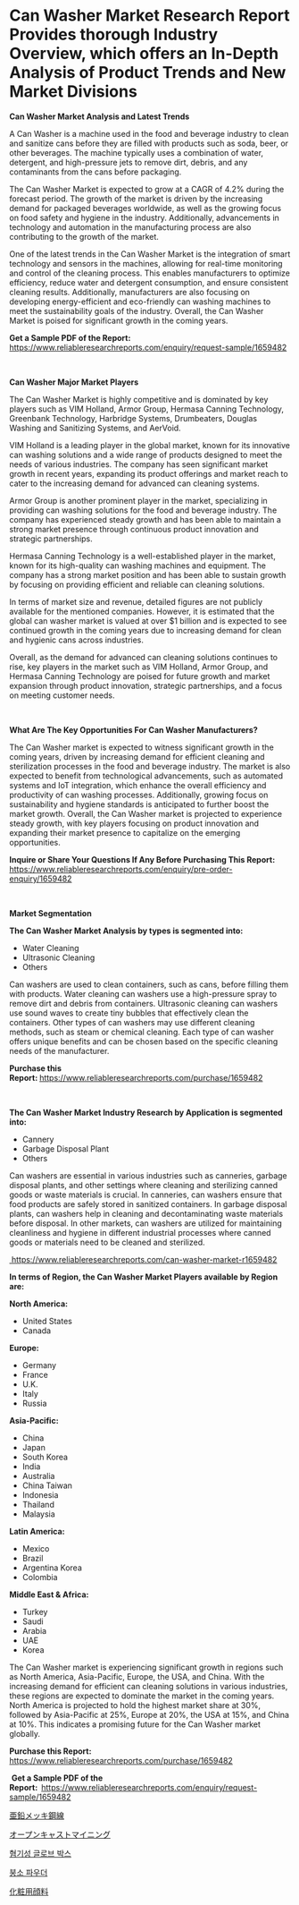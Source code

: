 <p><h1>Can Washer Market Research Report Provides thorough Industry Overview, which offers an In-Depth Analysis of Product Trends and New Market Divisions</h1></p><p><strong>Can Washer Market Analysis and Latest Trends</strong></p>
<p><p>A Can Washer is a machine used in the food and beverage industry to clean and sanitize cans before they are filled with products such as soda, beer, or other beverages. The machine typically uses a combination of water, detergent, and high-pressure jets to remove dirt, debris, and any contaminants from the cans before packaging.</p><p>The Can Washer Market is expected to grow at a CAGR of 4.2% during the forecast period. The growth of the market is driven by the increasing demand for packaged beverages worldwide, as well as the growing focus on food safety and hygiene in the industry. Additionally, advancements in technology and automation in the manufacturing process are also contributing to the growth of the market.</p><p>One of the latest trends in the Can Washer Market is the integration of smart technology and sensors in the machines, allowing for real-time monitoring and control of the cleaning process. This enables manufacturers to optimize efficiency, reduce water and detergent consumption, and ensure consistent cleaning results. Additionally, manufacturers are also focusing on developing energy-efficient and eco-friendly can washing machines to meet the sustainability goals of the industry. Overall, the Can Washer Market is poised for significant growth in the coming years.</p></p>
<p><strong>Get a Sample PDF of the Report:&nbsp;</strong> <a href="https://www.reliableresearchreports.com/enquiry/request-sample/1659482">https://www.reliableresearchreports.com/enquiry/request-sample/1659482</a></p>
<p>&nbsp;</p>
<p><strong>Can Washer Major Market Players</strong></p>
<p><p>The Can Washer Market is highly competitive and is dominated by key players such as VIM Holland, Armor Group, Hermasa Canning Technology, Greenbank Technology, Harbridge Systems, Drumbeaters, Douglas Washing and Sanitizing Systems, and AerVoid.</p><p>VIM Holland is a leading player in the global market, known for its innovative can washing solutions and a wide range of products designed to meet the needs of various industries. The company has seen significant market growth in recent years, expanding its product offerings and market reach to cater to the increasing demand for advanced can cleaning systems.</p><p>Armor Group is another prominent player in the market, specializing in providing can washing solutions for the food and beverage industry. The company has experienced steady growth and has been able to maintain a strong market presence through continuous product innovation and strategic partnerships.</p><p>Hermasa Canning Technology is a well-established player in the market, known for its high-quality can washing machines and equipment. The company has a strong market position and has been able to sustain growth by focusing on providing efficient and reliable can cleaning solutions.</p><p>In terms of market size and revenue, detailed figures are not publicly available for the mentioned companies. However, it is estimated that the global can washer market is valued at over $1 billion and is expected to see continued growth in the coming years due to increasing demand for clean and hygienic cans across industries.</p><p>Overall, as the demand for advanced can cleaning solutions continues to rise, key players in the market such as VIM Holland, Armor Group, and Hermasa Canning Technology are poised for future growth and market expansion through product innovation, strategic partnerships, and a focus on meeting customer needs.</p></p>
<p>&nbsp;</p>
<p><strong>What Are The Key Opportunities For Can Washer Manufacturers?</strong></p>
<p><p>The Can Washer market is expected to witness significant growth in the coming years, driven by increasing demand for efficient cleaning and sterilization processes in the food and beverage industry. The market is also expected to benefit from technological advancements, such as automated systems and IoT integration, which enhance the overall efficiency and productivity of can washing processes. Additionally, growing focus on sustainability and hygiene standards is anticipated to further boost the market growth. Overall, the Can Washer market is projected to experience steady growth, with key players focusing on product innovation and expanding their market presence to capitalize on the emerging opportunities.</p></p>
<p><strong>Inquire or Share Your Questions If Any Before Purchasing This Report:</strong> <a href="https://www.reliableresearchreports.com/enquiry/pre-order-enquiry/1659482">https://www.reliableresearchreports.com/enquiry/pre-order-enquiry/1659482</a></p>
<p>&nbsp;</p>
<p><strong>Market Segmentation</strong></p>
<p><strong>The Can Washer Market Analysis by types is segmented into:</strong></p>
<p><ul><li>Water Cleaning</li><li>Ultrasonic Cleaning</li><li>Others</li></ul></p>
<p><p>Can washers are used to clean containers, such as cans, before filling them with products. Water cleaning can washers use a high-pressure spray to remove dirt and debris from containers. Ultrasonic cleaning can washers use sound waves to create tiny bubbles that effectively clean the containers. Other types of can washers may use different cleaning methods, such as steam or chemical cleaning. Each type of can washer offers unique benefits and can be chosen based on the specific cleaning needs of the manufacturer.</p></p>
<p><strong>Purchase this Report:&nbsp;</strong><a href="https://www.reliableresearchreports.com/purchase/1659482">https://www.reliableresearchreports.com/purchase/1659482</a></p>
<p>&nbsp;</p>
<p><strong>The Can Washer Market Industry Research by Application is segmented into:</strong></p>
<p><ul><li>Cannery</li><li>Garbage Disposal Plant</li><li>Others</li></ul></p>
<p><p>Can washers are essential in various industries such as canneries, garbage disposal plants, and other settings where cleaning and sterilizing canned goods or waste materials is crucial. In canneries, can washers ensure that food products are safely stored in sanitized containers. In garbage disposal plants, can washers help in cleaning and decontaminating waste materials before disposal. In other markets, can washers are utilized for maintaining cleanliness and hygiene in different industrial processes where canned goods or materials need to be cleaned and sterilized.</p></p>
<p><a href="https://www.reliableresearchreports.com/can-washer-market-r1659482">&nbsp;https://www.reliableresearchreports.com/can-washer-market-r1659482</a></p>
<p><strong>In terms of Region, the Can Washer Market Players available by Region are:</strong></p>
<p>
    <p> <strong> North America: </strong>
        <ul>
            <li>United States</li>
            <li>Canada</li>
        </ul>
        </p> 
    <p> <strong> Europe: </strong>
        <ul>
            <li>Germany</li>
            <li>France</li>
            <li>U.K.</li>
            <li>Italy</li>
            <li>Russia</li>
        </ul>
        </p> 
    <p> <strong> Asia-Pacific: </strong>
        <ul>
            <li>China</li>
            <li>Japan</li>
            <li>South Korea</li>
            <li>India</li>
            <li>Australia</li>
            <li>China Taiwan</li>
            <li>Indonesia</li>
            <li>Thailand</li>
            <li>Malaysia</li>
        </ul>
        </p> 
    <p> <strong> Latin America: </strong>
        <ul>
            <li>Mexico</li>
            <li>Brazil</li>
            <li>Argentina Korea</li>
            <li>Colombia</li>
        </ul>
        </p> 
    <p> <strong> Middle East & Africa: </strong>
        <ul>
            <li>Turkey</li>
            <li>Saudi</li>
            <li>Arabia</li>
            <li>UAE</li>
            <li>Korea</li>
        </ul>
    </p>
    </p>
<p><p>The Can Washer market is experiencing significant growth in regions such as North America, Asia-Pacific, Europe, the USA, and China. With the increasing demand for efficient can cleaning solutions in various industries, these regions are expected to dominate the market in the coming years. North America is projected to hold the highest market share at 30%, followed by Asia-Pacific at 25%, Europe at 20%, the USA at 15%, and China at 10%. This indicates a promising future for the Can Washer market globally.</p></p>
<p><strong>Purchase this Report: </strong><a href="https://www.reliableresearchreports.com/purchase/1659482">https://www.reliableresearchreports.com/purchase/1659482</a></p>
<p>&nbsp;<strong>Get a Sample PDF of the Report:&nbsp;&nbsp;</strong><a href="https://www.reliableresearchreports.com/enquiry/request-sample/1659482">https://www.reliableresearchreports.com/enquiry/request-sample/1659482</a></p>
<p><strong></strong></p>
<p><p><a href="https://medium.com/@amandasantosxavier51/%E4%BA%9C%E9%89%9B%E3%82%81%E3%81%A3%E3%81%8D%E3%81%95%E3%82%8C%E3%81%9F%E9%8B%BC%E7%B7%9A%E5%B8%82%E5%A0%B4%E3%81%AF-%E5%B8%82%E5%A0%B4%E3%82%B7%E3%82%A7%E3%82%A2-%E5%B8%82%E5%A0%B4%E3%83%88%E3%83%AC%E3%83%B3%E3%83%89-%E5%B8%82%E5%A0%B4%E6%88%90%E9%95%B7%E3%81%AB%E9%96%A2%E3%81%99%E3%82%8B%E6%83%85%E5%A0%B1%E3%82%92%E6%8F%90%E4%BE%9B%E3%81%97%E3%81%BE%E3%81%99-664c4647a275">亜鉛メッキ鋼線</a></p><p><a href="https://github.com/oqoeusbvpadwjs08/Market-Research-Report-List-1/blob/main/576611628289.md">オープンキャストマイニング</a></p><p><a href="https://medium.com/@monserratemohr/%EB%AC%B4%EC%82%B0%EC%86%8C-%EA%B8%80%EB%9F%AC%EB%B8%8C%EB%B0%95%EC%8A%A4-%EC%8B%9C%EC%9E%A5-%EC%A0%90%EC%9C%A0%EC%9C%A8-%EB%B3%80%ED%99%94-%EB%B0%8F-%EC%8B%9C%EC%9E%A5-%EC%84%B1%EC%9E%A5-%EB%8F%99%ED%96%A5-2024-2031-893c5b483cfd">혐기성 글로브 박스</a></p><p><a href="https://medium.com/@heatherelasquez5675/%EB%B3%B4%EB%A1%A0-%EB%B6%84%EB%A7%90-%EC%8B%9C%EC%9E%A5-%EA%B7%9C%EB%AA%A8-%EC%8B%9C%EC%9E%A5-%EC%A0%84%EB%A7%9D-%EB%B0%8F-%EC%8B%9C%EC%9E%A5-%EC%98%88%EC%B8%A1-2024%EB%85%84%EB%B6%80%ED%84%B0-2031%EB%85%84-fd141eaf4bbc">붕소 파우더</a></p><p><a href="https://medium.com/@queenlitle19361/%E5%8C%96%E7%B2%A7%E7%94%A8%E9%A1%94%E6%96%99%E5%B8%82%E5%A0%B4%E8%A6%8F%E6%A8%A1%E3%81%AF-%E4%B8%96%E7%95%8C%E3%81%AE%E7%94%A3%E6%A5%AD%E3%81%AB%E3%81%8A%E3%81%91%E3%82%8B%E6%9C%80%E8%89%AF%E3%81%AE%E3%83%9E%E3%83%BC%E3%82%B1%E3%83%86%E3%82%A3%E3%83%B3%E3%82%B0%E3%83%81%E3%83%A3%E3%83%B3%E3%83%8D%E3%83%AB%E3%82%92%E6%98%8E%E3%82%89%E3%81%8B%E3%81%AB%E3%81%97%E3%81%BE%E3%81%99-e2a7c7f0dad7">化粧用顔料</a></p></p>
